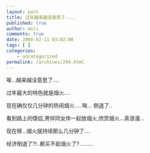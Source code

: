 ```yaml
---
layout: post
title: 过年越来越没意思了....
published: true
author: moli
comments: true
date: 2008-02-11 03:02:00
tags: [ ]
categories:
    - uncategorized
permalink: /archives/294.html
---
```

唉&#8230;越来越没意思了&#8230;.

过年最大的特色就是烟火&#8230;.

现在确仅仅几分钟的热闹烟火&#8230;..唉&#8230; 倒退了..

看到路上的情侣,男伴同女伴一起放烟火,欣赏烟火&#8230;真浪漫&#8230;

现在呀&#8230;烟火就持续那么几分钟了&#8230;.

经济倒退了?!..都买不起烟火了?&#8230;&#8230;&#8230;
